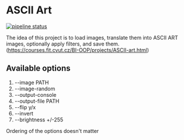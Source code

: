 # ASCII Art

[![pipeline status](https://gitlab.fit.cvut.cz/BI-OOP/B241/asciiart/badges/master/pipeline.svg)](https://gitlab.fit.cvut.cz/BI-OOP/B241/asciiart)

The idea of this project is to load images, translate them into ASCII ART images, optionally apply filters, and save them. (https://courses.fit.cvut.cz/BI-OOP/projects/ASCII-art.html)

## Available options

1. --image PATH
2. --image-random 
3. --output-console
4. --output-file PATH
5. --flip y/x
6. --invert
7. --brightness +/-255

Ordering of the options doesn't matter
